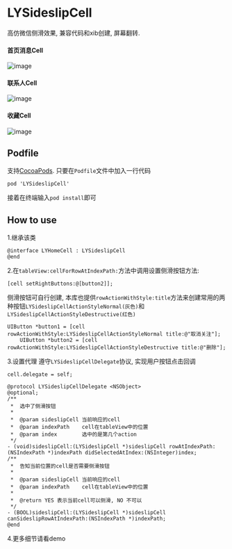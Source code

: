 # LYSideslipCell

高仿微信侧滑效果, 兼容代码和xib创建, 屏幕翻转.

#### 首页消息Cell
![image](https://github.com/louis-ly/LYSideslipCell/blob/master/Snapshots/Snapshot1.gif)


#### 联系人Cell
![image](https://github.com/louis-ly/LYSideslipCell/blob/master/Snapshots/Snapshot2.gif)

#### 收藏Cell
![image](https://github.com/louis-ly/LYSideslipCell/blob/master/Snapshots/Snapshot3.gif)


## Podfile
支持[CocoaPods](http://cocoapods.org/). 只要在`Podfile`文件中加入一行代码

```
pod 'LYSideslipCell'
```

接着在终端输入`pod install`即可



## How to use

1.继承该类

```
@interface LYHomeCell : LYSideslipCell
@end
```

2.在`tableView:cellForRowAtIndexPath:`方法中调用设置侧滑按钮方法:

```
[cell setRightButtons:@[button2]];
```

侧滑按钮可自行创建, 本库也提供`rowActionWithStyle:title`方法来创建常用的两种按钮`LYSideslipCellActionStyleNormal(灰色)`和`LYSideslipCellActionStyleDestructive(红色)`

```
UIButton *button1 = [cell rowActionWithStyle:LYSideslipCellActionStyleNormal title:@"取消关注"];
    UIButton *button2 = [cell rowActionWithStyle:LYSideslipCellActionStyleDestructive title:@"删除"];
```

3.设置代理 遵守`LYSideslipCellDelegate`协议, 实现用户按钮点击回调

```
cell.delegate = self;
```

```
@protocol LYSideslipCellDelegate <NSObject>
@optional;
/**
 *  选中了侧滑按钮
 *
 *  @param sideslipCell 当前响应的cell
 *  @param indexPath    cell在tableView中的位置
 *  @param index        选中的是第几个action
 */
- (void)sideslipCell:(LYSideslipCell *)sideslipCell rowAtIndexPath:(NSIndexPath *)indexPath didSelectedAtIndex:(NSInteger)index;
/**
 *  告知当前位置的cell是否需要侧滑按钮
 *
 *  @param sideslipCell 当前响应的cell
 *  @param indexPath    cell在tableView中的位置
 *
 *  @return YES 表示当前cell可以侧滑, NO 不可以
 */
- (BOOL)sideslipCell:(LYSideslipCell *)sideslipCell canSideslipRowAtIndexPath:(NSIndexPath *)indexPath;
@end
```

4.更多细节请看demo
